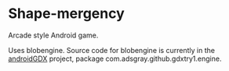 # Shape-mergency

Arcade style Android game.

Uses blobengine. Source code for blobengine is currently in the
[androidGDX](https://github.com/adsgray/androidGDX) project, package
com.adsgray.github.gdxtry1.engine.
